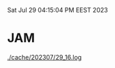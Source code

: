 Sat Jul 29 04:15:04 PM EEST 2023
# JAM
<a href='./cache/202307/29_16.log'>./cache/202307/29_16.log</a>
